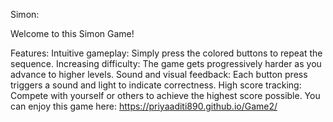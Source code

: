 Simon:

Welcome to this Simon Game!

Features:
Intuitive gameplay: Simply press the colored buttons to repeat the sequence.
Increasing difficulty: The game gets progressively harder as you advance to higher levels.
Sound and visual feedback: Each button press triggers a sound and light to indicate correctness.
High score tracking: Compete with yourself or others to achieve the highest score possible.
You can enjoy this game here: https://priyaaditi890.github.io/Game2/
